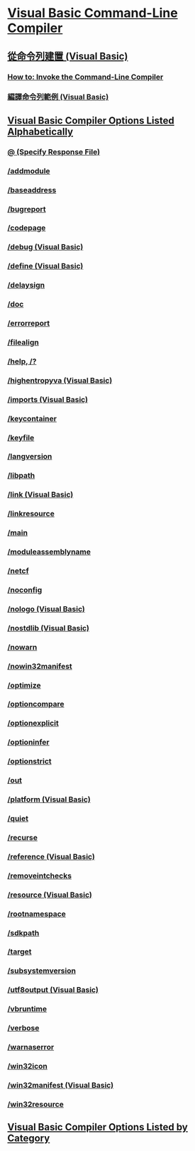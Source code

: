 # [Visual Basic Command-Line Compiler](index.md)
## [從命令列建置 (Visual Basic)](building-from-the-command-line.md)
### [How to: Invoke the Command-Line Compiler](TocOutOfQuery)
### [編譯命令列範例 (Visual Basic)](sample-compilation-command-lines.md)
## [Visual Basic Compiler Options Listed Alphabetically](TocOutOfQuery)
### [@ (Specify Response File)](TocOutOfQuery)
### [/addmodule](addmodule.md)
### [/baseaddress](TocOutOfQuery)
### [/bugreport](bugreport.md)
### [/codepage](TocOutOfQuery)
### [/debug (Visual Basic)](debug.md)
### [/define (Visual Basic)](define.md)
### [/delaysign](TocOutOfQuery)
### [/doc](TocOutOfQuery)
### [/errorreport](errorreport.md)
### [/filealign](TocOutOfQuery)
### [/help, /?](TocOutOfQuery)
### [/highentropyva (Visual Basic)](highentropyva.md)
### [/imports (Visual Basic)](imports.md)
### [/keycontainer](TocOutOfQuery)
### [/keyfile](keyfile.md)
### [/langversion](TocOutOfQuery)
### [/libpath](libpath.md)
### [/link (Visual Basic)](link.md)
### [/linkresource](TocOutOfQuery)
### [/main](TocOutOfQuery)
### [/moduleassemblyname](moduleassemblyname.md)
### [/netcf](netcf.md)
### [/noconfig](TocOutOfQuery)
### [/nologo (Visual Basic)](nologo.md)
### [/nostdlib (Visual Basic)](nostdlib.md)
### [/nowarn](TocOutOfQuery)
### [/nowin32manifest](TocOutOfQuery)
### [/optimize](TocOutOfQuery)
### [/optioncompare](optioncompare.md)
### [/optionexplicit](TocOutOfQuery)
### [/optioninfer](optioninfer.md)
### [/optionstrict](TocOutOfQuery)
### [/out](TocOutOfQuery)
### [/platform (Visual Basic)](platform.md)
### [/quiet](TocOutOfQuery)
### [/recurse](TocOutOfQuery)
### [/reference (Visual Basic)](reference.md)
### [/removeintchecks](TocOutOfQuery)
### [/resource (Visual Basic)](resource.md)
### [/rootnamespace](rootnamespace.md)
### [/sdkpath](TocOutOfQuery)
### [/target](TocOutOfQuery)
### [/subsystemversion](TocOutOfQuery)
### [/utf8output (Visual Basic)](utf8output.md)
### [/vbruntime](TocOutOfQuery)
### [/verbose](TocOutOfQuery)
### [/warnaserror](TocOutOfQuery)
### [/win32icon](win32icon.md)
### [/win32manifest (Visual Basic)](win32manifest.md)
### [/win32resource](win32resource.md)
## [Visual Basic Compiler Options Listed by Category](compiler-options-listed-by-category.md)
